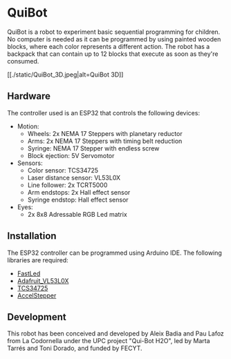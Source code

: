 # QuiBot

QuiBot is a robot to experiment basic sequential programming for children. No computer is needed as it can be programmed by using painted wooden blocks, where each color represents a different action. The robot has a backpack that can contain up to 12 blocks that execute as soon as they're consumed.

[[./static/QuiBot_3D.jpeg|alt=QuiBot 3D]]

## Hardware

The controller used is an ESP32 that controls the following devices:
 - Motion:
    - Wheels: 2x NEMA 17 Steppers with planetary reductor
    - Arms: 2x NEMA 17 Steppers with timing belt reduction
    - Syringe: NEMA 17 Stepper with endless screw
    - Block ejection: 5V Servomotor
 - Sensors:
    - Color sensor: TCS34725
    - Laser distance sensor: VL53L0X
    - Line follower: 2x TCRT5000
    - Arm endstops: 2x Hall effect sensor
    - Syringe endstop: Hall effect sensor
 - Eyes:
    - 2x 8x8 Adressable RGB Led matrix


## Installation

The ESP32 controller can be programmed using Arduino IDE. The following libraries are required:
 - [FastLed](https://github.com/FastLED/FastLED)
 - [Adafruit_VL53L0X](https://github.com/adafruit/Adafruit_VL53L0X)
 - [TCS34725](https://github.com/hideakitai/TCS34725)
 - [AccelStepper](https://github.com/waspinator/AccelStepper)


## Development

This robot has been conceived and developed by Aleix Badia and Pau Lafoz from La Codornella under the UPC project "Qui-Bot H2O", led by Marta Tarrés and Toni Dorado, and funded by FECYT.